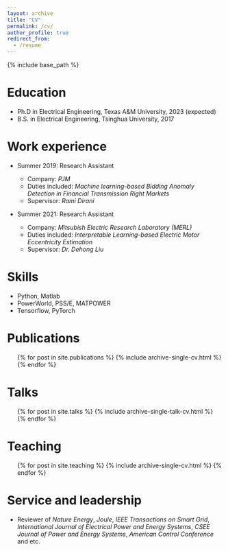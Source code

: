 ```yaml
---
layout: archive
title: "CV"
permalink: /cv/
author_profile: true
redirect_from:
  - /resume
---
```


{% include base_path %}

Education
======
* Ph.D in Electrical Engineering, Texas A&M University, 2023 (expected)
* B.S. in Electrical Engineering, Tsinghua University, 2017

Work experience
======
* Summer 2019: Research Assistant
  * Company: *PJM*
  * Duties included: *Machine learning-based Bidding Anomaly Detection in Financial Transmission Right Markets*
  * Supervisor: *Rami Dirani*

* Summer 2021: Research Assistant
  * Company: *Mitsubish Electric Research Laboratory (MERL)*
  * Duties included: *Interpretable Learning-based Electric Motor Eccentricity Estimation*
  * Supervisor: *Dr. Dehong Liu*
  
Skills
======
* Python, Matlab
* PowerWorld, PSS/E, MATPOWER
* Tensorflow, PyTorch

Publications
======
  <ul>{% for post in site.publications %}
    {% include archive-single-cv.html %}
  {% endfor %}</ul>
  
Talks
======
  <ul>{% for post in site.talks %}
    {% include archive-single-talk-cv.html %}
  {% endfor %}</ul>
  
Teaching
======
  <ul>{% for post in site.teaching %}
    {% include archive-single-cv.html %}
  {% endfor %}</ul>
  
Service and leadership
======
* Reviewer of *Nature Energy*, *Joule*, *IEEE Transactions on Smart Grid*, *International Journal of Electrical Power and Energy Systems*, *CSEE Journal of Power and Energy Systems*, *American Control Conference* and etc.
